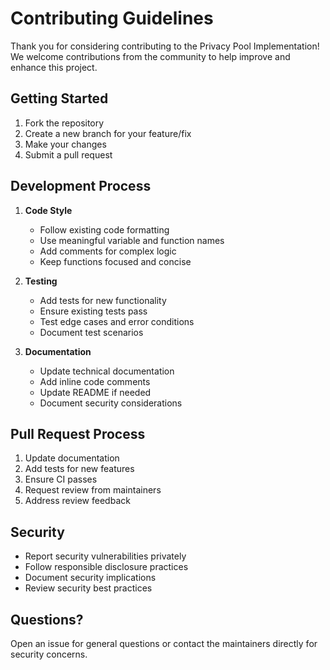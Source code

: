 # Contributing Guidelines

Thank you for considering contributing to the Privacy Pool Implementation! We welcome contributions from the community to help improve and enhance this project.

## Getting Started

1. Fork the repository
2. Create a new branch for your feature/fix
3. Make your changes
4. Submit a pull request

## Development Process

1. **Code Style**

   - Follow existing code formatting
   - Use meaningful variable and function names
   - Add comments for complex logic
   - Keep functions focused and concise

2. **Testing**

   - Add tests for new functionality
   - Ensure existing tests pass
   - Test edge cases and error conditions
   - Document test scenarios

3. **Documentation**
   - Update technical documentation
   - Add inline code comments
   - Update README if needed
   - Document security considerations

## Pull Request Process

1. Update documentation
2. Add tests for new features
3. Ensure CI passes
4. Request review from maintainers
5. Address review feedback

## Security

- Report security vulnerabilities privately
- Follow responsible disclosure practices
- Document security implications
- Review security best practices

## Questions?

Open an issue for general questions or contact the maintainers directly for security concerns.
